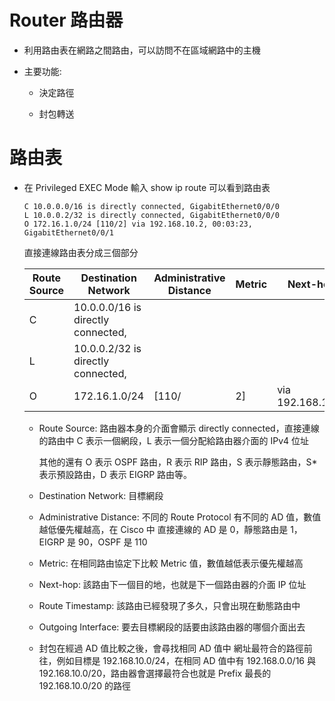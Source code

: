 # Router 路由器

+ 利用路由表在網路之間路由，可以訪問不在區域網路中的主機

+ 主要功能:

  + 決定路徑

  + 封包轉送

# 路由表

+ 在 Privileged EXEC Mode 輸入 show ip route 可以看到路由表

  ```
  C 10.0.0.0/16 is directly connected, GigabitEthernet0/0/0
  L 10.0.0.2/32 is directly connected, GigabitEthernet0/0/0
  O 172.16.1.0/24 [110/2] via 192.168.10.2, 00:03:23, GigabitEthernet0/0/1
  ```
  直接連線路由表分成三個部分
  
  |Route Source|Destination Network|Administrative Distance|Metric|Next-hop|Route Timestamp|Outgoing Interface|
  |---|---|---|---|---|---|---|
  | C | 10.0.0.0/16 is directly connected, |||||GigabitEthernet0/0/0 |
  | L | 10.0.0.2/32 is directly connected, |||||GigabitEthernet0/0/0 |
  | O | 172.16.1.0/24 |[110/|2]|via 192.168.10.2,|00:03:23,|GigabitEthernet0/0/0 |

  + Route Source: 路由器本身的介面會顯示 directly connected，直接連線的路由中 C 表示一個網段，L 表示一個分配給路由器介面的 IPv4 位址
    
    其他的還有 O 表示 OSPF 路由，R 表示 RIP 路由，S 表示靜態路由，S* 表示預設路由，D 表示 EIGRP 路由等。

  + Destination Network: 目標網段

  + Administrative Distance: 不同的 Route Protocol 有不同的 AD 值，數值越低優先權越高，在 Cisco 中 直接連線的 AD 是 0，靜態路由是 1，EIGRP 是 90，OSPF 是 110

  + Metric: 在相同路由協定下比較 Metric 值，數值越低表示優先權越高

  + Next-hop: 該路由下一個目的地，也就是下一個路由器的介面 IP 位址

  + Route Timestamp: 該路由已經發現了多久，只會出現在動態路由中

  + Outgoing Interface: 要去目標網段的話要由該路由器的哪個介面出去

  + 封包在經過 AD 值比較之後，會尋找相同 AD 值中 網址最符合的路徑前往，例如目標是 192.168.10.0/24，在相同 AD 值中有 192.168.0.0/16 與 192.168.10.0/20，路由器會選擇最符合也就是 Prefix 最長的 192.168.10.0/20 的路徑
